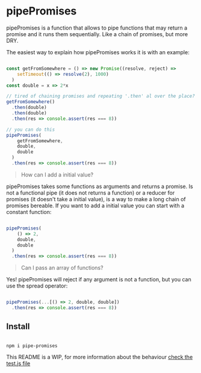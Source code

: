 # pipePromises

pipePromises is a function that allows to pipe functions that may return a promise and it runs them sequentially. Like a chain of promises, but more DRY. 

The easiest way to explain how pipePromises works it is with an example:

```javascript

const getFromSomewhere = () => new Promise((resolve, reject) => 
    setTimeout(() => resolve(2), 1000)
  )
const double = x => 2*x

// tired of chaining promises and repeating '.then' al over the place?
getFromSomewhere()
  .then(double)
  .then(double)
  .then(res => console.assert(res === 8))

// you can do this
pipePromises(
    getFromSomewhere,
    double,
    double
  )
  .then(res => console.assert(res === 8))

```

> How can I add a initial value?

pipePromises takes some functions as arguments and returns a promise. Is not a functional pipe (it does not returns a function) or a reducer for promises (it doesn't take a initial value), is a way to make a long chain of promises bereable. If you want to add a initial value you can start with a constant function:

```javascript

pipePromises(
    () => 2,
    double,
    double
  )
  .then(res => console.assert(res === 8))


```

> Can I pass an array of functions?

Yes! pipePromises will reject if any argument is not a function, but you can use the spread operator:

```javascript

pipePromises(...[() => 2, double, double])
  .then(res => console.assert(res === 8))

```

## Install

```

npm i pipe-promises

```


This README is a WIP, for more information about the behaviour [check the test.js file](https://github.com/juanmirod/pipe-promises/blob/master/test.js)